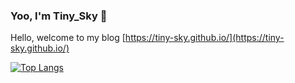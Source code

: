 ### Yoo, I'm Tiny_Sky 👋

Hello, welcome to my blog [https://tiny-sky.github.io/](https://tiny-sky.github.io/)

[![Top Langs](https://github-readme-stats.vercel.app/api/top-langs/?username=tiny-sky&hide=javascript,html&exclude_repo=tiny-sky.github.io,Tang-Web,tiny-sky.blog)](https://github.com/anuraghazra/github-readme-stats)





